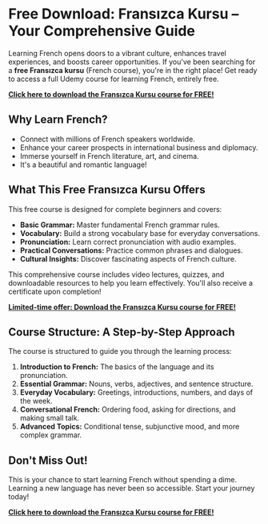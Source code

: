 # Free Download: Fransızca Kursu – Your Comprehensive Guide

Learning French opens doors to a vibrant culture, enhances travel experiences, and boosts career opportunities. If you've been searching for a **free Fransızca kursu** (French course), you're in the right place! Get ready to access a full Udemy course for learning French, entirely free.

[**Click here to download the Fransızca Kursu course for FREE!**](https://udemywork.com/fransizca-kursu)

## Why Learn French?

*   Connect with millions of French speakers worldwide.
*   Enhance your career prospects in international business and diplomacy.
*   Immerse yourself in French literature, art, and cinema.
*   It's a beautiful and romantic language!

## What This Free Fransızca Kursu Offers

This free course is designed for complete beginners and covers:

*   **Basic Grammar:** Master fundamental French grammar rules.
*   **Vocabulary:** Build a strong vocabulary base for everyday conversations.
*   **Pronunciation:** Learn correct pronunciation with audio examples.
*   **Practical Conversations:** Practice common phrases and dialogues.
*   **Cultural Insights:** Discover fascinating aspects of French culture.

This comprehensive course includes video lectures, quizzes, and downloadable resources to help you learn effectively. You'll also receive a certificate upon completion!

[**Limited-time offer: Download the Fransızca Kursu course for FREE!**](https://udemywork.com/fransizca-kursu)

## Course Structure: A Step-by-Step Approach

The course is structured to guide you through the learning process:

1.  **Introduction to French:** The basics of the language and its pronunciation.
2.  **Essential Grammar:** Nouns, verbs, adjectives, and sentence structure.
3.  **Everyday Vocabulary:** Greetings, introductions, numbers, and days of the week.
4.  **Conversational French:** Ordering food, asking for directions, and making small talk.
5.  **Advanced Topics:** Conditional tense, subjunctive mood, and more complex grammar.

## Don't Miss Out!

This is your chance to start learning French without spending a dime. Learning a new language has never been so accessible. Start your journey today!

[**Click here to download the Fransızca Kursu course for FREE!**](https://udemywork.com/fransizca-kursu)
